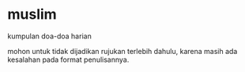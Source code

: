 # muslim
kumpulan doa-doa harian

mohon untuk tidak dijadikan rujukan terlebih dahulu, karena masih ada kesalahan pada format penulisannya.
